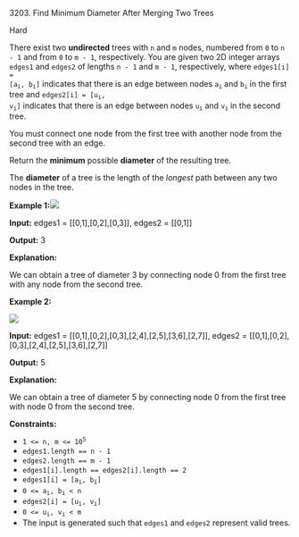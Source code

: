 3203\. Find Minimum Diameter After Merging Two Trees

Hard

There exist two **undirected** trees with `n` and `m` nodes, numbered from `0` to `n - 1` and from `0` to `m - 1`, respectively. You are given two 2D integer arrays `edges1` and `edges2` of lengths `n - 1` and `m - 1`, respectively, where <code>edges1[i] = [a<sub>i</sub>, b<sub>i</sub>]</code> indicates that there is an edge between nodes <code>a<sub>i</sub></code> and <code>b<sub>i</sub></code> in the first tree and <code>edges2[i] = [u<sub>i</sub>, v<sub>i</sub>]</code> indicates that there is an edge between nodes <code>u<sub>i</sub></code> and <code>v<sub>i</sub></code> in the second tree.

You must connect one node from the first tree with another node from the second tree with an edge.

Return the **minimum** possible **diameter** of the resulting tree.

The **diameter** of a tree is the length of the _longest_ path between any two nodes in the tree.

**Example 1:**![](https://leetcode-in-java.github.io/src/main/java/g3201_3300/s3203_find_minimum_diameter_after_merging_two_trees/example11-transformed.png)

**Input:** edges1 = [[0,1],[0,2],[0,3]], edges2 = [[0,1]]

**Output:** 3

**Explanation:**

We can obtain a tree of diameter 3 by connecting node 0 from the first tree with any node from the second tree.

**Example 2:**

![](https://leetcode-in-java.github.io/src/main/java/g3201_3300/s3203_find_minimum_diameter_after_merging_two_trees/example211.png)

**Input:** edges1 = [[0,1],[0,2],[0,3],[2,4],[2,5],[3,6],[2,7]], edges2 = [[0,1],[0,2],[0,3],[2,4],[2,5],[3,6],[2,7]]

**Output:** 5

**Explanation:**

We can obtain a tree of diameter 5 by connecting node 0 from the first tree with node 0 from the second tree.

**Constraints:**

*   <code>1 <= n, m <= 10<sup>5</sup></code>
*   `edges1.length == n - 1`
*   `edges2.length == m - 1`
*   `edges1[i].length == edges2[i].length == 2`
*   <code>edges1[i] = [a<sub>i</sub>, b<sub>i</sub>]</code>
*   <code>0 <= a<sub>i</sub>, b<sub>i</sub> < n</code>
*   <code>edges2[i] = [u<sub>i</sub>, v<sub>i</sub>]</code>
*   <code>0 <= u<sub>i</sub>, v<sub>i</sub> < m</code>
*   The input is generated such that `edges1` and `edges2` represent valid trees.